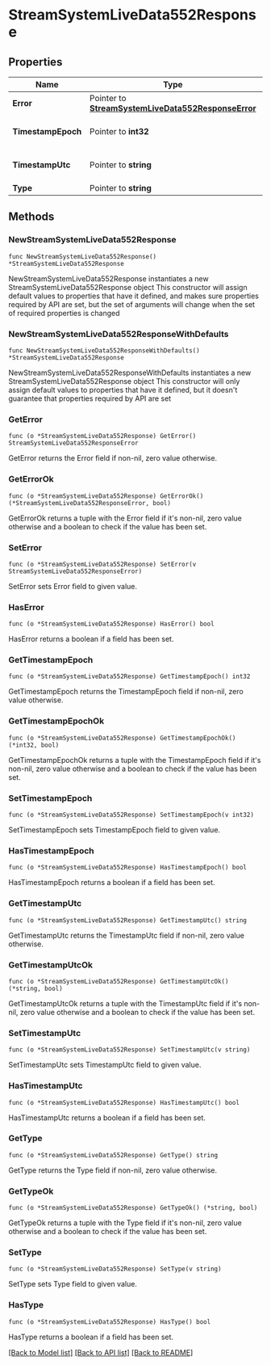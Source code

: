 # StreamSystemLiveData552Response

## Properties

Name | Type | Description | Notes
------------ | ------------- | ------------- | -------------
**Error** | Pointer to [**StreamSystemLiveData552ResponseError**](StreamSystemLiveData552ResponseError.md) |  | [optional] 
**TimestampEpoch** | Pointer to **int32** | Timestamp in epoch format. | [optional] 
**TimestampUtc** | Pointer to **string** | Timestamp in UTC format. | [optional] 
**Type** | Pointer to **string** | server_error | [optional] 

## Methods

### NewStreamSystemLiveData552Response

`func NewStreamSystemLiveData552Response() *StreamSystemLiveData552Response`

NewStreamSystemLiveData552Response instantiates a new StreamSystemLiveData552Response object
This constructor will assign default values to properties that have it defined,
and makes sure properties required by API are set, but the set of arguments
will change when the set of required properties is changed

### NewStreamSystemLiveData552ResponseWithDefaults

`func NewStreamSystemLiveData552ResponseWithDefaults() *StreamSystemLiveData552Response`

NewStreamSystemLiveData552ResponseWithDefaults instantiates a new StreamSystemLiveData552Response object
This constructor will only assign default values to properties that have it defined,
but it doesn't guarantee that properties required by API are set

### GetError

`func (o *StreamSystemLiveData552Response) GetError() StreamSystemLiveData552ResponseError`

GetError returns the Error field if non-nil, zero value otherwise.

### GetErrorOk

`func (o *StreamSystemLiveData552Response) GetErrorOk() (*StreamSystemLiveData552ResponseError, bool)`

GetErrorOk returns a tuple with the Error field if it's non-nil, zero value otherwise
and a boolean to check if the value has been set.

### SetError

`func (o *StreamSystemLiveData552Response) SetError(v StreamSystemLiveData552ResponseError)`

SetError sets Error field to given value.

### HasError

`func (o *StreamSystemLiveData552Response) HasError() bool`

HasError returns a boolean if a field has been set.

### GetTimestampEpoch

`func (o *StreamSystemLiveData552Response) GetTimestampEpoch() int32`

GetTimestampEpoch returns the TimestampEpoch field if non-nil, zero value otherwise.

### GetTimestampEpochOk

`func (o *StreamSystemLiveData552Response) GetTimestampEpochOk() (*int32, bool)`

GetTimestampEpochOk returns a tuple with the TimestampEpoch field if it's non-nil, zero value otherwise
and a boolean to check if the value has been set.

### SetTimestampEpoch

`func (o *StreamSystemLiveData552Response) SetTimestampEpoch(v int32)`

SetTimestampEpoch sets TimestampEpoch field to given value.

### HasTimestampEpoch

`func (o *StreamSystemLiveData552Response) HasTimestampEpoch() bool`

HasTimestampEpoch returns a boolean if a field has been set.

### GetTimestampUtc

`func (o *StreamSystemLiveData552Response) GetTimestampUtc() string`

GetTimestampUtc returns the TimestampUtc field if non-nil, zero value otherwise.

### GetTimestampUtcOk

`func (o *StreamSystemLiveData552Response) GetTimestampUtcOk() (*string, bool)`

GetTimestampUtcOk returns a tuple with the TimestampUtc field if it's non-nil, zero value otherwise
and a boolean to check if the value has been set.

### SetTimestampUtc

`func (o *StreamSystemLiveData552Response) SetTimestampUtc(v string)`

SetTimestampUtc sets TimestampUtc field to given value.

### HasTimestampUtc

`func (o *StreamSystemLiveData552Response) HasTimestampUtc() bool`

HasTimestampUtc returns a boolean if a field has been set.

### GetType

`func (o *StreamSystemLiveData552Response) GetType() string`

GetType returns the Type field if non-nil, zero value otherwise.

### GetTypeOk

`func (o *StreamSystemLiveData552Response) GetTypeOk() (*string, bool)`

GetTypeOk returns a tuple with the Type field if it's non-nil, zero value otherwise
and a boolean to check if the value has been set.

### SetType

`func (o *StreamSystemLiveData552Response) SetType(v string)`

SetType sets Type field to given value.

### HasType

`func (o *StreamSystemLiveData552Response) HasType() bool`

HasType returns a boolean if a field has been set.


[[Back to Model list]](../README.md#documentation-for-models) [[Back to API list]](../README.md#documentation-for-api-endpoints) [[Back to README]](../README.md)


